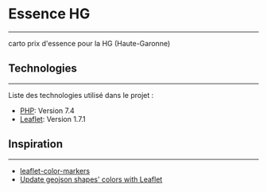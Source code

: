 # Essence HG
***
carto prix d'essence pour la HG (Haute-Garonne)

## Technologies
***
Liste des technologies utilisé dans le projet :
* [PHP](https://www.php.net/): Version 7.4
* [Leaflet](https://leafletjs.com/): Version 1.7.1

## Inspiration
***
* [leaflet-color-markers](https://github.com/pointhi/leaflet-color-markers)
* [Update geojson shapes' colors with Leaflet]( https://stackoverflow.com/questions/34746963/update-geojson-shapes-colors-with-leaflet)